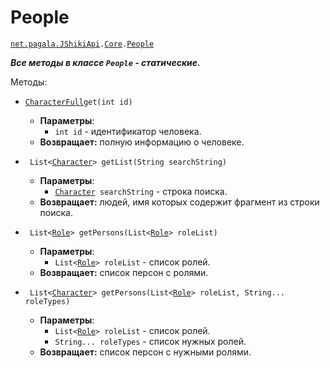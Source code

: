 [//]: # (Created by Firely-Pasha on 02.01.2018)

# People

[`net.pagala.JShikiApi`](../../README.md)`.`[`Сore`](../Core.md)`.`[`People`](../../src/main/java/net/pagala/JShikiApi/Core/People.java)

***Все методы в классе `People` - статические.***

Методы:

* [`CharacterFull`](../Items/CharacterFull.md)`get(int id)`
    * **Параметры**:
        * `int id` - идентификатор человека.
    * **Возвращает:** полную информацию о человеке.
    
* ` List<`[`Character`](../Items/Character.md)`> getList(String searchString)`
    * **Параметры**:
        * [`Character`](../Items/Character.md)` searchString` - строка поиска.
    * **Возвращает:** людей, имя которых содержит фрагмент из строки поиска.

* ` List<`[`Role`](../Items/Role.md)`> getPersons(List<`[`Role`](../Items/Role.md)`> roleList)`
    * **Параметры**:
        * `List<`[`Role`](../Items/Role.md)`> roleList` - список ролей.
    * **Возвращает:** список персон c ролями.

* ` List<`[`Character`](../Items/Character.md)`> getPersons(List<`[`Role`](../Items/Role.md)`> roleList, String... roleTypes)`
    * **Параметры**:
        * `List<`[`Role`](../Items/Role.md)`> roleList` - список ролей.
        * `String... roleTypes` - список нужных ролей.
    * **Возвращает:** список персон с нужными ролями.